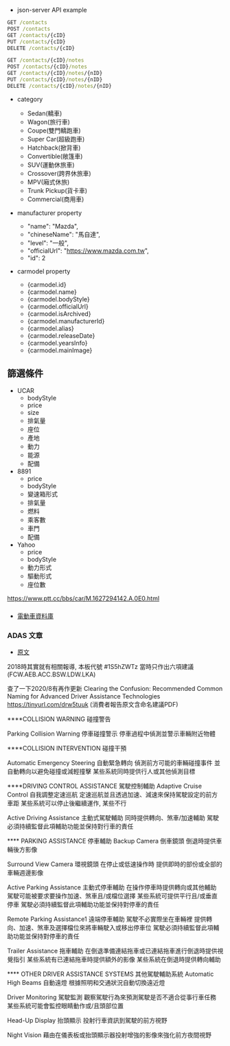 
- json-server API example

```cmd
GET /contacts
POST /contacts
GET /contacts/{cID}
PUT /contacts/{cID}
DELETE /contacts/{cID}

GET /contacts/{cID}/notes
POST /contacts/{cID}/notes
GET /contacts/{cID}/notes/{nID}
PUT /contacts/{cID}/notes/{nID}
DELETE /contacts/{cID}/notes/{nID}
```

- category
  - Sedan(轎車)
  - Wagon(旅行車)
  - Coupe(雙門轎跑車)
  - Super Car(超級跑車)
  - Hatchback(掀背車)
  - Convertible(敞篷車)
  - SUV(運動休旅車)
  - Crossover(跨界休旅車)
  - MPV(廂式休旅)
  - Trunk Pickup(貨卡車)
  - Commercial(商用車)

- manufacturer property
  - "name": "Mazda",
  - "chineseName": "馬自達",
  - "level": "一般",
  - "officialUrl": "https://www.mazda.com.tw",
  - "id": 2


- carmodel property
  - {carmodel.id}
  - {carmodel.name}
  - {carmodel.bodyStyle}
  - {carmodel.officialUrl}
  - {carmodel.isArchived}
  - {carmodel.manufacturerId}
  - {carmodel.alias}
  - {carmodel.releaseDate}
  - {carmodel.yearsInfo}
  - {carmodel.mainImage} 


## 篩選條件
  - UCAR
    - bodyStyle
    - price
    - size
    - 排氣量
    - 座位
    - 產地
    - 動力
    - 能源
    - 配備
  - 8891
    - price
    - bodyStyle
    - 變速箱形式
    - 排氣量
    - 燃料
    - 乘客數
    - 車門
    - 配備
  - Yahoo
    - price
    - bodyStyle
    - 動力形式
    - 驅動形式
    - 座位數



https://www.ptt.cc/bbs/car/M.1627294142.A.0E0.html


### 

- [電動車資料庫](https://ev-database.org/)


### ADAS 文章

- [原文](https://www.ptt.cc/bbs/car/M.1627294142.A.0E0.html)

2018時其實就有相關報導, 本板代號 #1S5hZWTz
當時只作出六項建議(FCW.AEB.ACC.BSW.LDW.LKA)

查了一下2020/8有再作更新
Clearing the Confusion: Recommended Common Naming for Advanced Driver
Assistance Technologies
https://tinyurl.com/drw5tuuk (消費者報告原文含命名建議PDF)



****COLLISION WARNING 碰撞警告

Parking Collision Warning
停車碰撞警示
停車過程中偵測並警示車輛附近物體


****COLLISION INTERVENTION 碰撞干預

Automatic Emergency Steering
自動緊急轉向
偵測前方可能的車輛碰撞事件
並自動轉向以避免碰撞或減輕撞擊
某些系統同時提供行人或其他偵測目標


****DRIVING CONTROL ASSISTANCE 駕駛控制輔助 
Adaptive Cruise Control
自我調整定速巡航
定速巡航並且透過加速、減速來保持駕駛設定的前方車距
某些系統可以停止後繼續運作, 某些不行

Active Driving Assistance
主動式駕駛輔助
同時提供轉向、煞車/加速輔助
駕駛必須持續監督此項輔助功能並保持對行車的責任


**** PARKING ASSISTANCE 停車輔助 
Backup Camera
倒車鏡頭
倒退時提供車輛後方影像

Surround View Camera
環視鏡頭
在停止或低速操作時
提供即時的部份或全部的車輛週邊影像

Active Parking Assistance
主動式停車輔助
在操作停車時提供轉向或其他輔助
駕駛可能被要求要操作加速、煞車且/或檔位選擇
某些系統可提供平行且/或垂直停車
駕駛必須持續監督此項輔助功能並保持對停車的責任

Remote Parking Assistance1
遠端停車輔助
駕駛不必實際坐在車輛裡
提供轉向、加速、煞車及選擇檔位來將車輛駛入或移出停車位
駕駛必須持續監督此項輔助功能並保持對停車的責任

Trailer Assistance
拖車輔助
在倒退準備連結拖車或已連結拖車進行倒退時提供視覺指引
某些系統有已連結拖車時提供額外的影像
某些系統在倒退時提供轉向輔助


**** OTHER DRIVER ASSISTANCE SYSTEMS 其他駕駛輔助系統
Automatic High Beams
自動遠燈
根據照明和交通狀況自動切換遠近燈

Driver Monitoring
駕駛監測
觀察駕駛行為來預測駕駛是否不適合從事行車任務
某些系統可能會監控眼睛動作或/且頭部位置

Head-Up Display
抬頭顯示
投射行車資訊到駕駛的前方視野

Night Vision
藉由在儀表板或抬頭顯示器投射增強的影像來強化前方夜間視野